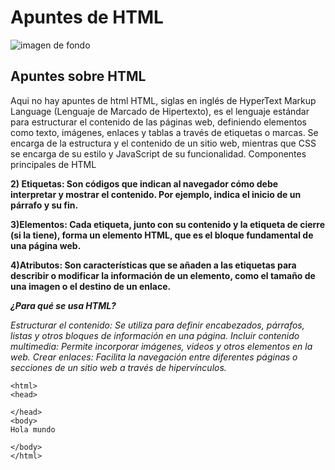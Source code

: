 # Apuntes de HTML
![imagen de fondo]([images/HTML-5-Badge-Logo.png](https://www.cursosgis.com/wp-content/uploads/2017/06/lenguajes_1.png))

## Apuntes sobre HTML
Aqui no hay apuntes de html
HTML, siglas en inglés de HyperText Markup Language (Lenguaje de Marcado de Hipertexto), es el lenguaje estándar para estructurar el contenido de las páginas web, definiendo elementos como texto, imágenes, enlaces y tablas a través de etiquetas o marcas. Se encarga de la estructura y el contenido de un sitio web, mientras que CSS se encarga de su estilo y JavaScript de su funcionalidad. 
Componentes principales de HTML

**2) Etiquetas: Son códigos que indican al navegador cómo debe interpretar y mostrar el contenido. Por ejemplo, indica el inicio de un párrafo y su fin.**

**3)Elementos: Cada etiqueta, junto con su contenido y la etiqueta de cierre (si la tiene), forma un elemento HTML, que es el bloque fundamental de una página web.**

**4)Atributos: Son características que se añaden a las etiquetas para describir o modificar la información de un elemento, como el tamaño de una imagen o el destino de un enlace.**

***¿Para qué se usa HTML?***

_Estructurar el contenido: Se utiliza para definir encabezados, párrafos, listas y otros bloques de información en una página. 
Incluir contenido multimedia: Permite incorporar imágenes, videos y otros elementos en la web. 
Crear enlaces: Facilita la navegación entre diferentes páginas o secciones de un sitio web a través de hipervínculos._
```
<html>
<head>
  
</head>
<body>
Hola mundo
  
</body>
</html>
